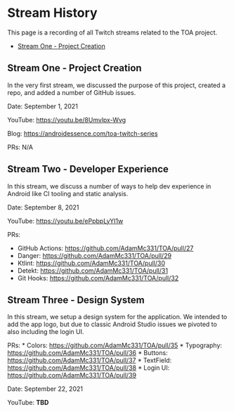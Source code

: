 # Stream History

This page is a recording of all Twitch streams related to the TOA project.

* [Stream One - Project Creation](#stream-one---project-creation)

## Stream One - Project Creation

In the very first stream, we discussed the purpose of this project, created a repo,
and added a number of GitHub issues. 

Date: September 1, 2021

YouTube: https://youtu.be/8Umvlpx-Wvg

Blog: https://androidessence.com/toa-twitch-series

PRs: N/A

## Stream Two - Developer Experience

In this stream, we discuss a number of ways to help dev experience in Android like CI tooling and
static analysis. 

Date: September 8, 2021

YouTube: https://youtu.be/ePpbpLyYI1w

PRs:
  * GitHub Actions: https://github.com/AdamMc331/TOA/pull/27
  * Danger: https://github.com/AdamMc331/TOA/pull/29
  * Ktlint: https://github.com/AdamMc331/TOA/pull/30
  * Detekt: https://github.com/AdamMc331/TOA/pull/31
  * Git Hooks: https://github.com/AdamMc331/TOA/pull/32

## Stream Three - Design System

In this stream, we setup a design system for the application. We intended to add the app logo, but 
due to classic Android Studio issues we pivoted to also including the login UI. 

PRs:
    * Colors: https://github.com/AdamMc331/TOA/pull/35
    * Typography: https://github.com/AdamMc331/TOA/pull/36
    * Buttons: https://github.com/AdamMc331/TOA/pull/37
    * TextField: https://github.com/AdamMc331/TOA/pull/38
    * Login UI: https://github.com/AdamMc331/TOA/pull/39

Date: September 22, 2021

YouTube: **TBD**